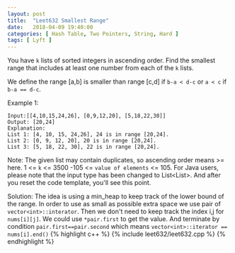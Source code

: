 ```yaml
---
layout: post
title:  "Leet632 Smallest Range"
date:   2018-04-09 19:40:00
categories: [ Hash Table, Two Pointers, String, Hard ]
tags: [ Lyft ]
---
```


You have ```k``` lists of sorted integers in ascending order. Find the smallest range that includes at least one number from each of the ```k``` lists.

We define the range [a,b] is smaller than range [c,d] if ```b-a < d-c``` or ```a < c``` if ```b-a == d-c```.

Example 1:
```
Input:[[4,10,15,24,26], [0,9,12,20], [5,18,22,30]]
Output: [20,24]
Explanation: 
List 1: [4, 10, 15, 24,26], 24 is in range [20,24].
List 2: [0, 9, 12, 20], 20 is in range [20,24].
List 3: [5, 18, 22, 30], 22 is in range [20,24].
```
Note:
The given list may contain duplicates, so ascending order means >= here.
1 <= ```k``` <= 3500
-105 <= ```value of elements``` <= 105.
For Java users, please note that the input type has been changed to List<List<Integer>>. And after you reset the code template, you'll see this point.

Solution:
The idea is using a min_heap to keep track of the lower bound of the range. In order to use as small as possible extra space we use pair of ```vector<int>::interator```. Then we don't need to keep track the index i,j for ```nums[i][j]```. We could use ```*pair.first``` to get the value. And terminate by condition ```pair.first==pair.second``` which means ```vector<int>::iterator == nums[i].end()``` 
{% highlight c++ %}
{% include leet632/leet632.cpp %}
{% endhighlight %}
